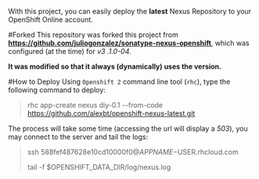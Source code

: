 With this project, you can easily deploy the **latest** Nexus Repository to your OpenShift Online account.

#Forked
This repository was forked this project from **https://github.com/juliogonzalez/sonatype-nexus-openshift**, which was configured (at the time) for *v3
.1.0-04*.

**It was modified so that it always (dynamically) uses the version.**

#How to Deploy
Using `Openshift 2` command line tool (`rhc`), type the following command to deploy:
> rhc app-create nexus diy-0.1 --from-code https://github.com/alexbt/openshift-nexus-latest.git

The process will take some time (accessing the url will display a *503*), you may connect to the server and tail 
the logs:

> ssh 588fef487628e10cd10000f0@$APPNAME-$USER.rhcloud.com
>
> tail -f $OPENSHIFT_DATA_DIR/log/nexus.log
  
